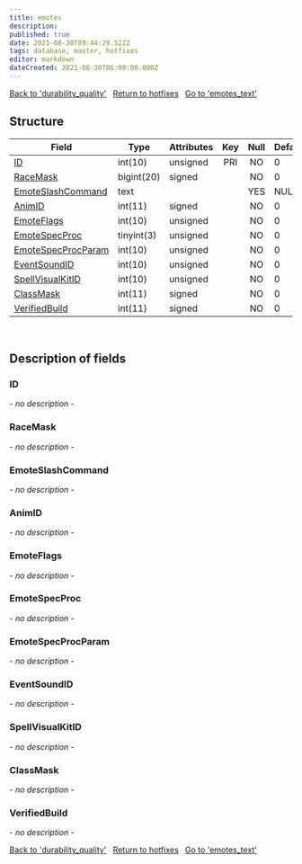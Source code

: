 ```yaml
---
title: emotes
description: 
published: true
date: 2021-08-30T09:44:29.522Z
tags: database, master, hotfixes
editor: markdown
dateCreated: 2021-08-30T06:00:00.000Z
---
```


<a href="https://dev.trinitycore.info/en/database/master/hotfixes/durability_quality" class="mt-5 v-btn v-btn--depressed v-btn--flat v-btn--outlined theme--light v-size--default darkblue--text text--lighten-3"><span class="v-btn__content"><i aria-hidden="true" class="v-icon notranslate v-icon--left mdi mdi-arrow-left theme--light"></i><span>Back to 'durability_quality'</span></span></a>&nbsp;&nbsp;&nbsp;<a href="https://dev.trinitycore.info/en/database/master/hotfixes/home" class="mt-5 v-btn v-btn--depressed v-btn--flat v-btn--outlined theme--light v-size--default darkblue--text text--lighten-3"><span class="v-btn__content"><i aria-hidden="true" class="v-icon notranslate v-icon--left mdi mdi-home-outline theme--light"></i><span>Return to hotfixes</span></span></a>&nbsp;&nbsp;&nbsp;<a href="https://dev.trinitycore.info/en/database/master/hotfixes/emotes_text" class="mt-5 v-btn v-btn--depressed v-btn--flat v-btn--outlined theme--light v-size--default darkblue--text text--lighten-3"><span class="v-btn__content"><span>Go to 'emotes_text'</span><i aria-hidden="true" class="v-icon notranslate v-icon--right mdi mdi-arrow-right theme--light"></i></span></a>

## Structure

| Field | Type | Attributes | Key | Null | Default | Extra | Comment |
| --- | --- | --- | :---: | :---: | --- | --- | --- |
| [ID](#ID) | int(10) | unsigned | PRI | NO | 0 |  |  |
| [RaceMask](#RaceMask) | bigint(20) | signed |  | NO | 0 |  |  |
| [EmoteSlashCommand](#EmoteSlashCommand) | text |  |  | YES | NULL |  |  |
| [AnimID](#AnimID) | int(11) | signed |  | NO | 0 |  |  |
| [EmoteFlags](#EmoteFlags) | int(10) | unsigned |  | NO | 0 |  |  |
| [EmoteSpecProc](#EmoteSpecProc) | tinyint(3) | unsigned |  | NO | 0 |  |  |
| [EmoteSpecProcParam](#EmoteSpecProcParam) | int(10) | unsigned |  | NO | 0 |  |  |
| [EventSoundID](#EventSoundID) | int(10) | unsigned |  | NO | 0 |  |  |
| [SpellVisualKitID](#SpellVisualKitID) | int(10) | unsigned |  | NO | 0 |  |  |
| [ClassMask](#ClassMask) | int(11) | signed |  | NO | 0 |  |  |
| [VerifiedBuild](#VerifiedBuild) | int(11) | signed |  | NO | 0 |  |  |
&nbsp;
## Description of fields

### ID
*- no description -*
&nbsp;

### RaceMask
*- no description -*
&nbsp;

### EmoteSlashCommand
*- no description -*
&nbsp;

### AnimID
*- no description -*
&nbsp;

### EmoteFlags
*- no description -*
&nbsp;

### EmoteSpecProc
*- no description -*
&nbsp;

### EmoteSpecProcParam
*- no description -*
&nbsp;

### EventSoundID
*- no description -*
&nbsp;

### SpellVisualKitID
*- no description -*
&nbsp;

### ClassMask
*- no description -*
&nbsp;

### VerifiedBuild
*- no description -*
&nbsp;

<a href="https://dev.trinitycore.info/en/database/master/hotfixes/durability_quality" class="mt-5 v-btn v-btn--depressed v-btn--flat v-btn--outlined theme--light v-size--default darkblue--text text--lighten-3"><span class="v-btn__content"><i aria-hidden="true" class="v-icon notranslate v-icon--left mdi mdi-arrow-left theme--light"></i><span>Back to 'durability_quality'</span></span></a>&nbsp;&nbsp;&nbsp;<a href="https://dev.trinitycore.info/en/database/master/hotfixes/home" class="mt-5 v-btn v-btn--depressed v-btn--flat v-btn--outlined theme--light v-size--default darkblue--text text--lighten-3"><span class="v-btn__content"><i aria-hidden="true" class="v-icon notranslate v-icon--left mdi mdi-home-outline theme--light"></i><span>Return to hotfixes</span></span></a>&nbsp;&nbsp;&nbsp;<a href="https://dev.trinitycore.info/en/database/master/hotfixes/emotes_text" class="mt-5 v-btn v-btn--depressed v-btn--flat v-btn--outlined theme--light v-size--default darkblue--text text--lighten-3"><span class="v-btn__content"><span>Go to 'emotes_text'</span><i aria-hidden="true" class="v-icon notranslate v-icon--right mdi mdi-arrow-right theme--light"></i></span></a>

